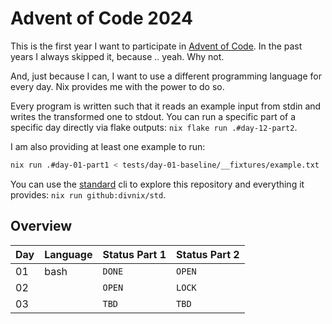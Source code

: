 # Advent of Code 2024

This is the first year I want to participate in [Advent of Code](https://adventofcode.com/). In the past years I always skipped it, because .. yeah. Why not.

And, just because I can, I want to use a different programming language for every day.
Nix provides me with the power to do so.

Every program is written such that it reads an example input from stdin and writes the transformed one to stdout.
You can run a specific part of a specific day directly via flake outputs: `nix flake run .#day-12-part2`.

I am also providing at least one example to run:

```bash
nix run .#day-01-part1 < tests/day-01-baseline/__fixtures/example.txt
```

You can use the [standard](https://github.com/divnix/std) cli to explore this repository and everything it provides: `nix run github:divnix/std`.

## Overview

| Day | Language | Status Part 1 | Status Part 2 |
| --- | -------- | ------------- | ------------- |
| 01  | bash     | `DONE`        | `OPEN`        |
| 02  |          | `OPEN`        | `LOCK`        |
| 03  |          | `TBD`         | `TBD`         |

